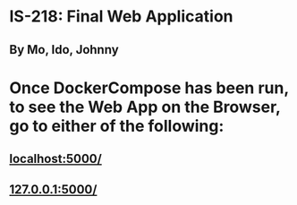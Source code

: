 # IS-218: Final Web Application
## By Mo, Ido, Johnny
# Once DockerCompose has been run, to see the Web App on the Browser, go to either of the following:
## [localhost:5000/](http://localhost:5000)
## [127.0.0.1:5000/](http://127.0.0.1:5000/)
